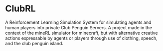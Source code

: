 # ClubRL
A Reinforcement Learning Simulation System for simulating agents and human players into private Club Penguin Servers. A project made in the context of the mineRL simulator for minecraft, but with alternative creative actions expressable by agents or players through use of clothing, speech, and the club penguin island. 
